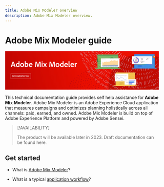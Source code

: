 ```yaml
---
title: Adobe Mix Modeler overview
description: Adobe Mix Modeler overview.
---
```


# Adobe Mix Modeler guide

![Banner](assets/mix-modeler-banner.png)

This technical documentation guide provides self help assistance for **Adobe Mix Modeler**. Adobe Mix Modeler is an Adobe Experience Cloud application that measures campaigns and optimizes planning holistically across all channels: paid, earned, and owned. Adobe Mix Modeler is build on top of Adobe Experience Platform and powered by Adobe Sensei. 

>[!AVAILABILITY]
>
>The product will be available later in 2023. Draft documentation can be found here.

## Get started

* What is [Adobe Mix Modeler](get-started/about.md)?

* What is a typical [application workflow](get-started/workflow.md)?




<!--
## Concepts

<table style="table-layout:fixed">
<tr>
    <td valign="top">
        <a href="/help/ingest-data/datasets.md">
       <img alt="Datasets" src="../assets/ions/../../help/assets/icons/Data.svg" />
       </a>
    <div>
    <a href="/help/ingest-data/datasets.md"><strong>Datasets</strong></a>
    </div>
    <em>Find out the various tools that you can use to troubleshoot your journeys.</em>
    <br>
  </td>
  <td valign="top">
    <a href="using/usecase/building-the-journey.md">
      <img alt="build" src="using/assets/do-not-localize/design.png"/>
    </a>
    <div>
    <a href="using/usecase/building-the-journey.md"><strong>Use case</strong></a>
    </div>
    <em>Learn how to create an advanced journey step-by-step.</em>
    <br>
  </td>
  <td valign="top">
    <a href="using/expression/expressionadvanced.md">
      <img alt="conditions" src="using/assets/do-not-localize/dev.png"/>
    </a>
    <div>
    <a href="using/expression/expressionadvanced.md"><strong>Building advanced expressions</strong></a>
    </div>
    <em>Learn how to build complex expressions leveraging data from events and data sources. </em>
    <br>
  </td>
</tr>
</table>
-->
